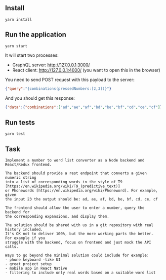 ## Install

```
yarn install
```

## Run the application

```
yarn start
```

It will start two processes:

- GraphQL server: http://127.0.0.1:3000/
- React client: http://127.0.0.1:4000/ (you want to open this in the browser)

You need to send POST request with this payload to the server:

```json
{"query":"{combinations(pressedNumbers:[2,3])}"}
```

And you should get this response:

```json
{"data":{"combinations":["ad","ae","af","bd","be","bf","cd","ce","cf"]}}
```

## Run tests

```
yarn test
```

## Task

```
Implement a number to word list converter as a Node backend and React/Redux frontend.

The backend should provide a rest endpoint that converts a given numeric string
into a list of corresponding words in the style of T9 [https://en.wikipedia.org/wiki/T9_(predictive_text)]
or Phonewords [https://en.wikipedia.org/wiki/Phoneword]. For example, given
the input 23 the output should be: ad, ae, af, bd, be, bf, cd, ce, cf

The frontend should allow the user to enter a number, query the backend for
the corresponding expansions, and display them.

The solution should be shared with us in a git repository with real history included.
It's OK not to deliver 100%, but the more working parts the better. For example if you
struggle with the backend, focus on frontend and just mock the API calls.

Ways to go beyond the minimal solution could include for example:
- phone keyboard -like UI
- great project setup
- mobile app in React Native
- filtering to include only real words based on a suitable word list
```
